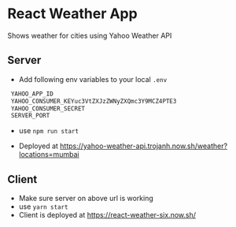 # React Weather App

Shows weather for cities using Yahoo Weather API

## Server

- Add following env variables to your local `.env`

```bash
 YAHOO_APP_ID
 YAHOO_CONSUMER_KEYuc3VtZXJzZWNyZXQmc3Y9MCZ4PTE3
 YAHOO_CONSUMER_SECRET
 SERVER_PORT
```

- use `npm run start`

- Deployed at https://yahoo-weather-api.trojanh.now.sh/weather?locations=mumbai

## Client

- Make sure server on above url is working
- use `yarn start`
- Client is deployed at https://react-weather-six.now.sh/
